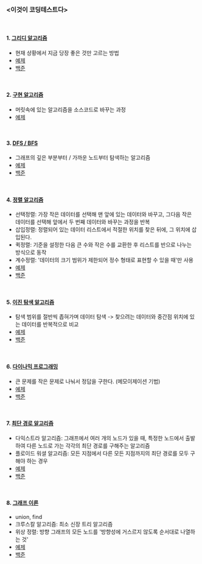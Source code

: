 

### <이것이 코딩테스트다> 
<br/>

#### 1. [그리디 알고리즘](https://sssbin.tistory.com/84?category=974360)
- 현재 상황에서 지금 당장 좋은 것만 고르는 방법
- [예제](https://github.com/limsubinn/Algorithm/tree/main/Practice/1.%20greedy)
- [백준](https://github.com/limsubinn/Algorithm/tree/main/Baekjoon/greedy)
<br/>

#### 2. [구현 알고리즘](https://sssbin.tistory.com/130?category=974360)
- 머릿속에 있는 알고리즘을 소스코드로 바꾸는 과정
- [예제](https://github.com/limsubinn/Algorithm/tree/main/Practice/2.%20implementation)
<br/>

#### 3. [DFS / BFS](https://sssbin.tistory.com/131?category=974360)
- 그래프의 깊은 부분부터 / 가까운 노드부터 탐색하는 알고리즘
- [예제](https://github.com/limsubinn/Algorithm/tree/main/Practice/3.%20dfs:bfs)
- [백준](https://github.com/limsubinn/Algorithm/tree/main/Baekjoon/bfs:dfs)
<br/>

#### 4. [정렬 알고리즘](https://sssbin.tistory.com/143?category=974360)
- 선택정렬: 가장 작은 데이터를 선택해 맨 앞에 있는 데이터와 바꾸고, 그다음 작은 데이터를 선택해 앞에서 두 번째 데이터와 바꾸는 과정을 반복
- 삽입정렬: 정렬되어 있는 데이터 리스트에서 적절한 위치를 찾은 뒤에, 그 위치에 삽입된다.
- 퀵정렬: 기준을 설정한 다음 큰 수와 작은 수를 교환한 후 리스트를 반으로 나누는 방식으로 동작
- 계수정렬: '데이터의 크기 범위가 제한되어 정수 형태로 표현할 수 있을 때'만 사용
- [예제](https://github.com/limsubinn/Algorithm/tree/main/Practice/4.%20sorting)
- [백준](https://github.com/limsubinn/Algorithm/tree/main/Baekjoon/sorting)
<br/>

#### 5. [이진 탐색 알고리즘](https://sssbin.tistory.com/146?category=974360)
- 탐색 범위를 절반씩 좁혀가며 데이터 탐색 -> 찾으려는 데이터와 중간점 위치에 있는 데이터를 반복적으로 비교
- [예제](https://github.com/limsubinn/Algorithm/tree/main/Practice/5.%20binary%20search)
- [백준](https://github.com/limsubinn/Algorithm/tree/main/Baekjoon/binary%20search)
<br/>

#### 6. [다이나믹 프로그래밍](https://sssbin.tistory.com/156?category=974360)
- 큰 문제를 작은 문제로 나눠서 정답을 구한다. (메모이제이션 기법)
- [예제](https://github.com/limsubinn/Algorithm/tree/main/Practice/6.%20dynamic%20programming)
- [백준](https://github.com/limsubinn/Algorithm/tree/main/Baekjoon/dynamic%20programming)
<br/>

#### 7. [최단 경로 알고리즘](https://sssbin.tistory.com/176?category=974360)
- 다익스트라 알고리즘: 그래프에서 여러 개의 노드가 있을 때, 특정한 노드에서 출발하여 다른 노드로 가는 각각의 최단 경로를 구해주는 알고리즘
- 플로이드 워셜 알고리즘: 모든 지점에서 다른 모든 지점까지의 최단 경로를 모두 구해야 하는 경우
- [예제](https://github.com/limsubinn/Algorithm/tree/main/Practice/7.%20shortest%20path)
- [백준](https://github.com/limsubinn/Algorithm/tree/main/Baekjoon/shortest%20path)
<br/>

#### 8. [그래프 이론](https://sssbin.tistory.com/193?category=974360)
- union, find
- 크루스칼 알고리즘: 최소 신장 트리 알고리즘
- 위상 정렬: 방향 그래프의 모든 노드를 '방향성에 거스르지 않도록 순서대로 나열하는 것'
- [예제](https://github.com/limsubinn/Algorithm/tree/main/Practice/8.%20graph)
- [백준](https://github.com/limsubinn/Algorithm/tree/main/Baekjoon/graph)
<br/>


